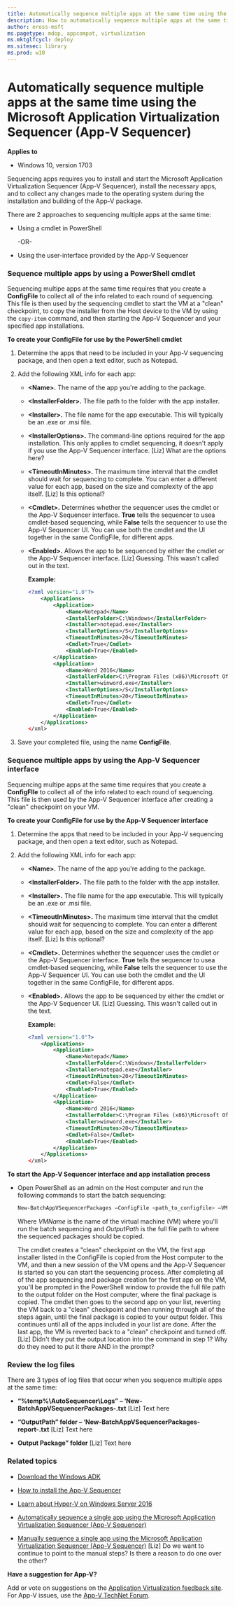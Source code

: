 ```yaml
---
title: Automatically sequence multiple apps at the same time using the Microsoft Application Virtualization Sequencer (App-V Sequencer) (Windows 10)
description: How to automatically sequence multiple apps at the same time using the Microsoft Application Virtualization Sequencer (App-V Sequencer).
author: eross-msft
ms.pagetype: mdop, appcompat, virtualization
ms.mktglfcycl: deploy
ms.sitesec: library
ms.prod: w10
---
```



# Automatically sequence multiple apps at the same time using the Microsoft Application Virtualization Sequencer (App-V Sequencer)

**Applies to**
-   Windows 10, version 1703

Sequencing apps requires you to install and start the Microsoft Application Virtualization Sequencer (App-V Sequencer), install the necessary apps, and to collect any changes made to the operating system during the installation and building of the App-V package.

There are 2 approaches to sequencing multiple apps at the same time:

- Using a cmdlet in PowerShell

    -OR-

- Using the user-interface provided by the App-V Sequencer

### Sequence multiple apps by using a PowerShell cmdlet
Sequencing multipe apps at the same time requires that you create a **ConfigFile** to collect all of the info related to each round of sequencing. This file is then used by the sequencing cmdlet to start the VM at a "clean" checkpoint, to copy the installer from the Host device to the VM by using the `copy-item` command, and then starting the App-V Sequencer and your specified app installations.

**To create your ConfigFile for use by the PowerShell cmdlet**
1. Determine the apps that need to be included in your App-V sequencing package, and then open a text editor, such as Notepad.

2. Add the following XML info for each app:

    - **&lt;Name&gt;.** The name of the app you're adding to the package.
    
    - **&lt;InstallerFolder&gt;.** The file path to the folder with the app installer.

    - **&lt;Installer&gt;.** The file name for the app executable. This will typically be an .exe or .msi file.

    - **&lt;InstallerOptions&gt;.** The command-line options required for the app installation. This only applies to cmdlet sequencing, it doesn't apply if you use the App-V Sequencer interface. [Liz] What are the options here?

    - **&lt;TimeoutInMinutes&gt;.** The maximum time interval that the cmdlet should wait for sequencing to complete. You can enter a different value for each app, based on the size and complexity of the app itself. [Liz] Is this optional?

    - **&lt;Cmdlet&gt;.** Determines whether the sequencer uses the cmdlet or the App-V Sequencer interface. **True** tells the sequencer to usea cmdlet-based sequencing, while **False** tells the sequencer to use the App-V Sequencer UI. You can use both the cmdlet and the UI together in the same ConfigFile, for different apps.
    
    - **&lt;Enabled&gt;.** Allows the app to be sequenced by either the cmdlet or the App-V Sequencer interface. [Liz] Guessing. This wasn't called out in the text.

        **Example:**

        ```XML
        <?xml version="1.0"?>
            <Applications>
                <Application>
                    <Name>Notepad</Name>
                    <InstallerFolder>C:\Windows</InstallerFolder>
                    <Installer>notepad.exe</Installer>
                    <InstallerOptions>/S</InstallerOptions>
                    <TimeoutInMinutes>20</TimeoutInMinutes>
                    <Cmdlet>True</Cmdlet>
                    <Enabled>True</Enabled>
                </Application>
                <Application>
                    <Name>Word 2016</Name>
                    <InstallerFolder>C:\Program Files (x86)\Microsoft Office\root\Office16</InstallerFolder>
                    <Installer>winword.exe</Installer>
                    <InstallerOptions>/S</InstallerOptions>
                    <TimeoutInMinutes>20</TimeoutInMinutes>
                    <Cmdlet>True</Cmdlet>
                    <Enabled>True</Enabled>
                </Application>
            </Applications>
        </xml>
        ```     
3. Save your completed file, using the name **ConfigFile**.


### Sequence multiple apps by using the App-V Sequencer interface
Sequencing multipe apps at the same time requires that you create a **ConfigFIle** to collect all of the info related to each round of sequencing. This file is then used by the App-V Sequencer interface after creating a "clean" checkpoint on your VM.

**To create your ConfigFile for use by the App-V Sequencer interface**
1. Determine the apps that need to be included in your App-V sequencing package, and then open a text editor, such as Notepad.

2. Add the following XML info for each app:

    - **&lt;Name&gt;.** The name of the app you're adding to the package.
    
    - **&lt;InstallerFolder&gt;.** The file path to the folder with the app installer.

    - **&lt;Installer&gt;.** The file name for the app executable. This will typically be an .exe or .msi file.

    - **&lt;TimeoutInMinutes&gt;.** The maximum time interval that the cmdlet should wait for sequencing to complete. You can enter a different value for each app, based on the size and complexity of the app itself. [Liz] Is this optional?

    - **&lt;Cmdlet&gt;.** Determines whether the sequencer uses the cmdlet or the App-V Sequencer interface. **True** tells the sequencer to usea cmdlet-based sequencing, while **False** tells the sequencer to use the App-V Sequencer UI. You can use both the cmdlet and the UI together in the same ConfigFile, for different apps.
    
    - **&lt;Enabled&gt;.** Allows the app to be sequenced by either the cmdlet or the App-V Sequencer UI. [Liz] Guessing. This wasn't called out in the text.

        **Example:**

        ```XML
        <?xml version="1.0"?>
            <Applications>
                <Application>
                    <Name>Notepad</Name>
                    <InstallerFolder>C:\Windows</InstallerFolder>
                    <Installer>notepad.exe</Installer>
                    <TimeoutInMinutes>20</TimeoutInMinutes>
                    <Cmdlet>False</Cmdlet>
                    <Enabled>True</Enabled>
                </Application>
                <Application>
                    <Name>Word 2016</Name>
                    <InstallerFolder>C:\Program Files (x86)\Microsoft Office\root\Office16</InstallerFolder>
                    <Installer>winword.exe</Installer>
                    <TimeoutInMinutes>20</TimeoutInMinutes>
                    <Cmdlet>False</Cmdlet>
                    <Enabled>True</Enabled>
                </Application>
            </Applications>
        </xml>
        ```
**To start the App-V Sequencer interface and app installation process**
- Open PowerShell as an admin on the Host computer and run the following commands to start the batch sequencing:

    ```ps1
    New-BatchAppVSequencerPackages –ConfigFile <path_to_configfile> –VMName <name_of_vm> -OutputPath <path_to_your_output> 
    ```
    Where _VMName_ is the name of the virtual machine (VM) where you'll run the batch sequencing and _OutputPath_ is the full file path to where the sequenced packages should be copied.

    The cmdlet creates a "clean" checkpoint on the VM, the first app installer listed in the ConfigFile is copied from the Host computer to the VM, and then a new session of the VM opens and the App-V Sequencer is started so you can start the sequencing process. After completing all of the app sequencing and package creation for the first app on the VM, you'll be prompted in the PowerShell window to provide the full file path to the output folder on the Host computer, where the final package is copied. The cmdlet then goes to the second app on your list, reverting the VM back to a "clean" checkpoint and then running through all of the steps again, until the final package is copied to your output folder. This continues until all of the apps included in your list are done. After the last app, the VM is reverted back to a "clean" checkpoint and turned off. [Liz] Didn't they put the output location into the command in step 1? Why do they need to put it there AND in the prompt?

### Review the log files
There are 3 types of log files that occur when you sequence multiple apps at the same time:

- **“%temp%\AutoSequencer\Logs” – ‘New-BatchAppVSequencerPackages-<time stamp>.txt** [Liz] Text here

- **“OutputPath” folder – ‘New-BatchAppVSequencerPackages-report-<time stamp>.txt** [Liz] Text here

- **Output Package” folder** [Liz] Text here


### Related topics
- [Download the Windows ADK](https://developer.microsoft.com/windows/hardware/windows-assessment-deployment-kit)

- [How to install the App-V Sequencer](appv-install-the-sequencer.md)

- [Learn about Hyper-V on Windows Server 2016](https://technet.microsoft.com/en-us/windows-server-docs/compute/hyper-v/hyper-v-on-windows-server)

- [Automatically sequence a single app using the Microsoft Application Virtualization Sequencer (App-V Sequencer)](appv-auto-sequence-a-new-app.md)

- [Manually sequence a single app using the Microsoft Application Virtualization Sequencer (App-V Sequencer)](appv-sequence-a-new-application.md) [Liz] Do we want to continue to point to the manual steps? Is there a reason to do one over the other?

**Have a suggestion for App-V?**<p>
Add or vote on suggestions on the [Application Virtualization feedback site](http://appv.uservoice.com/forums/280448-microsoft-application-virtualization).<br>For App-V issues, use the [App-V TechNet Forum](https://social.technet.microsoft.com/Forums/en-US/home?forum=mdopappv).